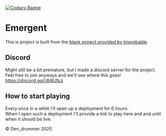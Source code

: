 [![Codacy Badge](https://api.codacy.com/project/badge/Grade/64f080506efd4c88923d6b5143b76478)](https://www.codacy.com?utm_source=github.com&amp;utm_medium=referral&amp;utm_content=DenDrummer/Emergent&amp;utm_campaign=Badge_Grade)
# Emergent

This is project is built from the [blank project provided by Improbable](https://github.com/spatialos/gdk-for-unity-blank-project).

## Discord

Might still be a bit premature, but I made a discord server for the project.  
Feel free to join anyways and we'll see where this goes!  
https://discord.gg/UbWJNJj

## How to start playing

Every once in a while I'll open up a deployment for 6 hours.  
When I open such a deployment I'll provide a link to play here and and until when it should be live.

&copy; Den_drummer 2020
